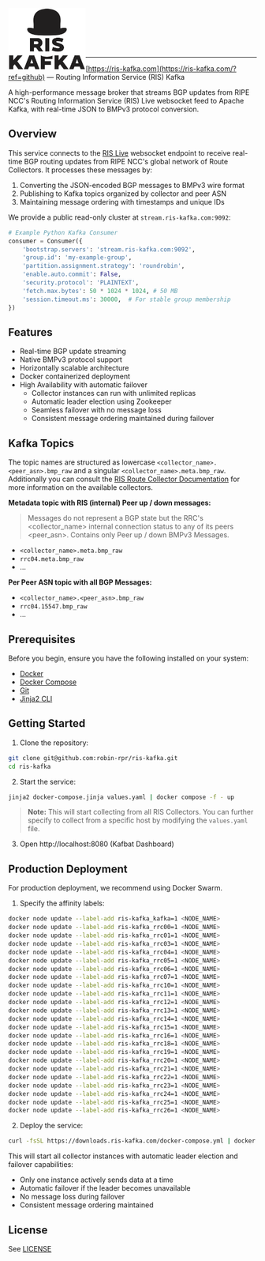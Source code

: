 <img title="RIS Kafka" src="logo.svg" height="125" align="left" />

<br />
<br />
<br />
<br />
<br />

---

[https://ris-kafka.com](https://ris-kafka.com/?ref=github) — Routing Information Service (RIS) Kafka

A high-performance message broker that streams BGP updates from RIPE NCC's Routing Information Service (RIS) Live websocket feed to Apache Kafka, with real-time JSON to BMPv3 protocol conversion.

## Overview

This service connects to the [RIS Live](https://ris-live.ripe.net/) websocket endpoint to receive real-time BGP routing updates from RIPE NCC's global network of Route Collectors. It processes these messages by:

1. Converting the JSON-encoded BGP messages to BMPv3 wire format
2. Publishing to Kafka topics organized by collector and peer ASN
3. Maintaining message ordering with timestamps and unique IDs

We provide a public read-only cluster at `stream.ris-kafka.com:9092`:

```python
# Example Python Kafka Consumer
consumer = Consumer({
    'bootstrap.servers': 'stream.ris-kafka.com:9092',
    'group.id': 'my-example-group',
    'partition.assignment.strategy': 'roundrobin',
    'enable.auto.commit': False,
    'security.protocol': 'PLAINTEXT',
    'fetch.max.bytes': 50 * 1024 * 1024, # 50 MB
    'session.timeout.ms': 30000,  # For stable group membership
})
```

## Features

- Real-time BGP update streaming
- Native BMPv3 protocol support
- Horizontally scalable architecture
- Docker containerized deployment
- High Availability with automatic failover
  - Collector instances can run with unlimited replicas
  - Automatic leader election using Zookeeper
  - Seamless failover with no message loss
  - Consistent message ordering maintained during failover

## Kafka Topics

The topic names are structured as lowercase `<collector_name>.<peer_asn>.bmp_raw` and a singular `<collector_name>.meta.bmp_raw`.
Additionally you can consult the [RIS Route Collector Documentation](https://ris.ripe.net/docs/route-collectors/) for more information on the available collectors.

**Metadata topic with RIS (internal) Peer up / down messages:**
> Messages do not represent a BGP state but the RRC's <collector_name> internal connection status to any of its peers <peer_asn>. Contains only Peer up / down BMPv3 Messages.

- `<collector_name>.meta.bmp_raw`
- `rrc04.meta.bmp_raw`
- ...

**Per Peer ASN topic with all BGP Messages:**
- `<collector_name>.<peer_asn>.bmp_raw`
- `rrc04.15547.bmp_raw`
- ...

## Prerequisites

Before you begin, ensure you have the following installed on your system:

-   [Docker](https://docs.docker.com/get-docker/)
-   [Docker Compose](https://docs.docker.com/compose/install/)
-   [Git](https://git-scm.com/book/en/v2/Getting-Started-Installing-Git)
-   [Jinja2 CLI](https://github.com/mattrobenolt/jinja2-cli)

## Getting Started

1. Clone the repository:
```bash
git clone git@github.com:robin-rpr/ris-kafka.git
cd ris-kafka
```

2. Start the service:
```sh
jinja2 docker-compose.jinja values.yaml | docker compose -f - up
```

> **Note:** This will start collecting from all RIS Collectors. You can further specify to collect from a specific host by modifying the `values.yaml` file. 

3. Open http://localhost:8080 (Kafbat Dashboard)

## Production Deployment

For production deployment, we recommend using Docker Swarm.

1. Specify the affinity labels:
```sh
docker node update --label-add ris-kafka_kafka=1 <NODE_NAME>
docker node update --label-add ris-kafka_rrc00=1 <NODE_NAME>
docker node update --label-add ris-kafka_rrc01=1 <NODE_NAME>
docker node update --label-add ris-kafka_rrc03=1 <NODE_NAME>
docker node update --label-add ris-kafka_rrc04=1 <NODE_NAME>
docker node update --label-add ris-kafka_rrc05=1 <NODE_NAME>
docker node update --label-add ris-kafka_rrc06=1 <NODE_NAME>
docker node update --label-add ris-kafka_rrc07=1 <NODE_NAME>
docker node update --label-add ris-kafka_rrc10=1 <NODE_NAME>
docker node update --label-add ris-kafka_rrc11=1 <NODE_NAME>
docker node update --label-add ris-kafka_rrc12=1 <NODE_NAME>
docker node update --label-add ris-kafka_rrc13=1 <NODE_NAME>
docker node update --label-add ris-kafka_rrc14=1 <NODE_NAME>
docker node update --label-add ris-kafka_rrc15=1 <NODE_NAME>
docker node update --label-add ris-kafka_rrc16=1 <NODE_NAME>
docker node update --label-add ris-kafka_rrc18=1 <NODE_NAME>
docker node update --label-add ris-kafka_rrc19=1 <NODE_NAME>
docker node update --label-add ris-kafka_rrc20=1 <NODE_NAME>
docker node update --label-add ris-kafka_rrc21=1 <NODE_NAME>
docker node update --label-add ris-kafka_rrc22=1 <NODE_NAME>
docker node update --label-add ris-kafka_rrc23=1 <NODE_NAME>
docker node update --label-add ris-kafka_rrc24=1 <NODE_NAME>
docker node update --label-add ris-kafka_rrc25=1 <NODE_NAME>
docker node update --label-add ris-kafka_rrc26=1 <NODE_NAME>
```

2. Deploy the service:
```sh
curl -fsSL https://downloads.ris-kafka.com/docker-compose.yml | docker stack deploy -c - ris-kafka
```

This will start all collector instances with automatic leader election and failover capabilities:
- Only one instance actively sends data at a time
- Automatic failover if the leader becomes unavailable
- No message loss during failover
- Consistent message ordering maintained

## License

See [LICENSE](LICENSE)

